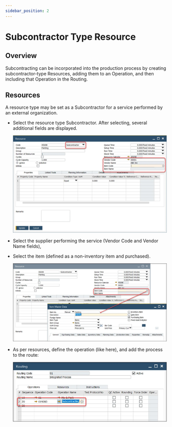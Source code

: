 ```yaml
---
sidebar_position: 2
---
```


# Subcontractor Type Resource

## Overview

Subcontracting can be incorporated into the production process by creating subcontractor-type Resources, adding them to an Operation, and then including that Operation in the Routing.

## Resources

A resource type may be set as a Subcontractor for a service performed by an external organization.

- Select the resource type Subcontractor. After selecting, several additional fields are displayed.

    ![Resource Subcontracting](./media/subcontractor-type-resource/resource-subcontractor.webp)
- Select the supplier performing the service (Vendor Code and Vendor Name fields),
- Select the item (defined as a non-inventory item and purchased).

    ![Resource Item Master Data](./media/subcontractor-type-resource/resource-item-master-data.webp)
- As per resources, define the operation (like here), and add the process to the route:

    ![Routing Subcontracting](./media/subcontractor-type-resource/routing-subcontracting.webp)
